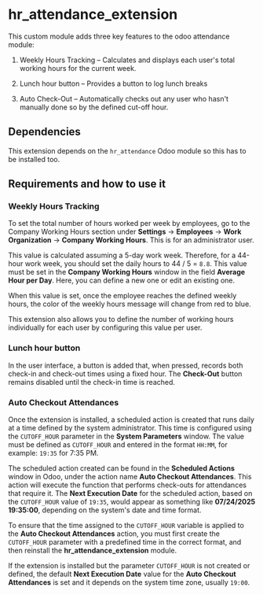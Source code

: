 # hr_attendance_extension

This custom module adds three key features to the odoo attendance module:

1. Weekly Hours Tracking – Calculates and displays each user's total working hours for the current week.

2. Lunch hour button – Provides a button to log lunch breaks 

3. Auto Check-Out – Automatically checks out any user who hasn't manually done so by the defined cut-off hour.

## Dependencies

This extension depends on the  ```hr_attendance``` Odoo module so this has to be installed too. 

## Requirements and how to use it


### Weekly Hours Tracking

To set the total number of hours worked per week by employees, go to the Company Working Hours section under 
**Settings** → **Employees** → **Work Organization** → **Company Working Hours**. This is for an administrator user. 

This value is calculated assuming a 5-day work week. Therefore, for a 44-hour work week, you should set the daily hours to 44 / 5 = ```8.8```. This value must be set in the  **Company Working Hours** window in the field **Average Hour per Day**. Here, you can define a new one or edit an existing one.

When this value is set, once the employee reaches the defined weekly hours, the color of the weekly hours message will change from red to blue.

This extension also allows you to define the number of working hours individually for each user by configuring this value per user.


### Lunch hour button

In the user interface, a button is added that, when pressed, records both check-in and check-out times using a fixed hour.
The **Check-Out** button remains disabled until the check-in time is reached.


### Auto Checkout Attendances

Once the extension is installed, a scheduled action is created that runs daily at a time defined by the system administrator. This time is configured using the ```CUTOFF_HOUR``` parameter in the **System Parameters** window. The value must be defined as  ```CUTOFF_HOUR``` and entered in the format ```HH:MM```, for example: ```19:35``` for 7:35 PM.

The scheduled action created can be found in the **Scheduled Actions** window in Odoo, under the action name **Auto Checkout Attendances**. This action will execute the function that performs check-outs for attendances that require it. The **Next Execution Date** for the scheduled action, based on the ```CUTOFF_HOUR``` value of ```19:35```, would appear as something like **07/24/2025 19:35:00**, depending on the system's date and time format.

To ensure that the time assigned to the ```CUTOFF_HOUR``` variable is applied to the **Auto Checkout Attendances** action, you must first create the ```CUTOFF_HOUR``` parameter with a predefined time in the correct format, and then reinstall the **hr_attendance_extension** module.

If the extension is installed but the parameter ```CUTOFF_HOUR``` is not created or defined, the default **Next Execution Date** value for the **Auto Checkout Attendances** is set and it depends on the system time zone, usually ```19:00```.
